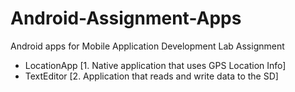 # Android-Assignment-Apps
Android apps for Mobile Application Development Lab Assignment

- LocationApp [1. Native application that uses GPS Location Info]
- TextEditor [2. Application that reads and write data to the SD]
